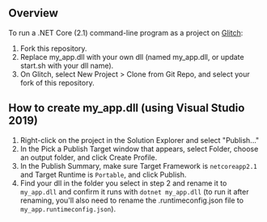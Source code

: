 ## Overview
To run a .NET Core (2.1) command-line program as a project on [Glitch](https://glitch.com):
1. Fork this repository.
1. Replace my_app.dll with your own dll (named my_app.dll, or update start.sh with your dll name).
1. On Glitch, select New Project > Clone from Git Repo, and select your fork of this repository.

## How to create my_app.dll (using Visual Studio 2019)
1. Right-click on the project in the Solution Explorer and select "Publish..."
1. In the Pick a Publish Target window that appears, select Folder, choose an output folder, and click Create Profile.
1. In the Publish Summary, make sure Target Framework is `netcoreapp2.1` and Target Runtime is `Portable`, and click Publish.
1. Find your dll in the folder you select in step 2 and rename it to `my_app.dll` and confirm it runs with `dotnet my_app.dll` (to run it after renaming, you'll also need to rename the .runtimeconfig.json file to `my_app.runtimeconfig.json`).
